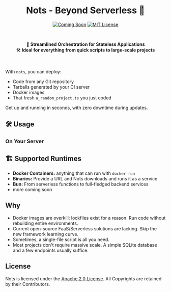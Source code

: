 <h1 align="center"> Nots - Beyond Serverless 🌟</h1>

<p align="center">
  <a href="https://github.com/yourrepo/nots"><img src="https://img.shields.io/badge/Status-Coming%20Soon-yellow.svg" alt="Coming Soon"></a>
  <a href="https://opensource.org/licenses/MIT"><img src="https://img.shields.io/badge/License-MIT-green.svg" alt="MIT License"></a>
</p>

<br>

<p align="center">
    🚀 <strong>Streamlined Orchestration for Stateless Applications</strong><br>
    🛠 <strong>Ideal for everything from quick scripts to large-scale projects</strong>
</p>

<br>

With `nots`, you can deploy:
- Code from any Git repository
- Tarballs generated by your CI server
- Docker images
- That fresh `a_random_project.ts` you just coded

Get up and running in seconds, with zero downtime during updates.

## 🛠 Usage
### On Your Server

## 🏗 Supported Runtimes
- **Docker Containers:** anything that can run with `docker run`
- **Binaries:** Provide a URL and Nots downloads and runs it as a service
- **Bun:** From serverless functions to full-fledged backend services
- more coming soon

## Why
* Docker images are overkill; lockfiles exist for a reason. Run code without rebuilding entire environments.
* Current open-source FaaS/Serverless solutions are lacking. Skip the new framework learning curve.
* Sometimes, a single-file script is all you need.
* Most projects don't require massive scale. A simple SQLite database and a few endpoints usually suffice.

## License

Nots is licensed under the [Apache 2.0 License](./LICENSE). All Copyrights are retained by their Contributors.